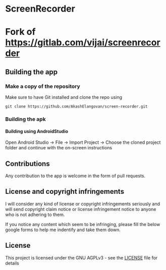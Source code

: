 # ScreenRecorder
# Fork of https://gitlab.com/vijai/screenrecorder

## Building the app

### Make a copy of the repository

Make sure to have Git installed and clone the repo using

```
git clone https://github.com/AkashElangovan/screen-recorder.git
```

### Building the apk

####  Building using AndroidStudio
Open Android Studio -> File -> Import Project -> Choose the cloned project folder and continue with the on-screen instructions

## Contributions
Any contribution to the app is welcome in the form of pull requests.

## License and copyright infringements
I will consider any kind of license or copyright infringements seriously and will send copyright claim notice or license infringement notice to anyone who is not adhering to them.

If you notice any content which seem to be infringing, please fill the below google forms to help me indentify and take them down.



## License

This project is licensed under the GNU AGPLv3 - see the [LICENSE](LICENSE) file for details
